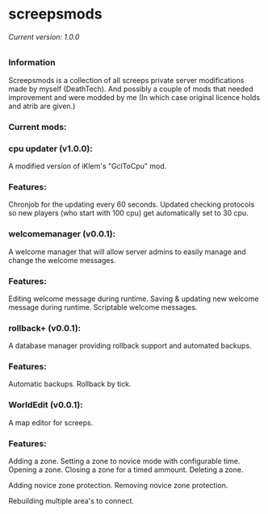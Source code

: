 # screepsmods
###### Current version: 1.0.0
### Information
Screepsmods is a collection of all screeps private server modifications made by myself (DeathTech).
And possibly a couple of mods that needed improvement and were modded by me (In which case original licence holds and atrib are given.)

### Current mods:

### cpu updater (v1.0.0): 
A modified version of iKlem's "GclToCpu" mod.

### Features:
Chronjob for the updating every 60 seconds.
Updated checking protocols so new players (who start with 100 cpu) get automatically set to 30 cpu.

### welcomemanager (v0.0.1): 
A welcome manager that will allow server admins to easily manage and change the welcome messages.

### Features:
Editing welcome message during runtime.
Saving & updating new welcome message during runtime.
Scriptable welcome messages.

### rollback+ (v0.0.1): 
A database manager providing rollback support and automated backups.

### Features:
Automatic backups.
Rollback by tick.

### WorldEdit (v0.0.1): 
A map editor for screeps.

### Features:
Adding a zone.
Setting a zone to novice mode with configurable time.
Opening a zone.
Closing a zone for a timed ammount.
Deleting a zone.

Adding novice zone protection.
Removing novice zone protection.

Rebuilding multiple area's to connect.
